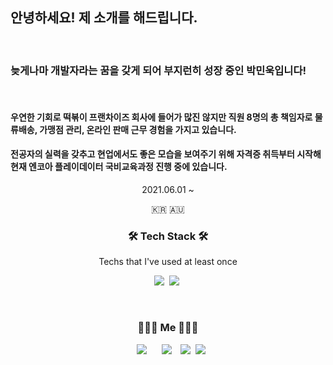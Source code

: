 ## 안녕하세요! 제 소개를 해드립니다.

<br>

### 늦게나마 개발자라는 꿈을 갖게 되어 부지런히 성장 중인 박민욱입니다!
<br>

#### 우연한 기회로 떡볶이 프랜차이즈 회사에 들어가 많진 않지만 직원 8명의 총 책임자로 물류배송, 가맹점 관리, 온라인 판매 근무 경험을 가지고 있습니다.

#### 전공자의 실력을 갖추고 현업에서도 좋은 모습을 보여주기 위해 자격증 취득부터 시작해 현재 엔코아 플레이데이터 국비교육과정 진행 중에 있습니다.


<p align="center"> 2021.06.01 ~ </p>


<p align="center">🇰🇷 🇦🇺</p>

<h3 align="center">🛠 Tech Stack 🛠</h3>

<p align="center"> Techs that I've used at least once </p>

<p align="center">
  <img src="https://img.shields.io/badge/Python-3766AB?style=flat-square&logo=Python&logoColor=white"/></a>&nbsp 
  <img src="https://img.shields.io/badge/Java-007396?style=flat-square&logo=Java&logoColor=white"/></a>&nbsp 
</p>

  
<br>


<h3 align="center"> 🧑🏻‍💻 Me 🧑🏻‍💻 </h3>
<p align="center">
  <a href="https://legend-salamander-66c.notion.site/ff89b3affbf543f2b81e603b51dfe6ee"><img src="http://img.shields.io/badge/-Nootion-222222?style=flat&logo=Notion&link=https://legend-salamander-66c.notion.site/ff89b3affbf543f2b81e603b51dfe6ee"style="height : auto; margin-left : 10px; margin-right : 10px;"/></a>
  <a href="https://velog.io/@dding_ji"><img src="http://img.shields.io/badge/-Velog-222222?style=flat&logo=Vector Logo Zone&link=https://velog.io/@dding_ji"style="height : auto; margin-left : 10px; margin-right : 10px;"/></a>
  <a href="https://www.instagram.com/john.prk/"><img src="https://img.shields.io/badge/Instagram-E4405F?style=flat-square&logo=Instagram&logoColor=white&link=https://www.instagram.com/woo0_hooo/"/></a>&nbsp
  <a href="mailto:uo3641493@gmail.com"><img src="https://img.shields.io/badge/Gmail-d14836?style=flat-square&logo=Gmail&logoColor=white&link=viliketh1s98@naver.com"/></a>
</p>
<br>

